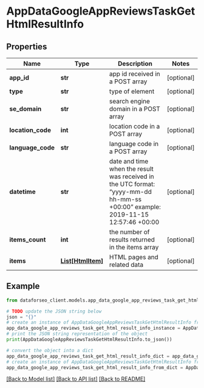 # AppDataGoogleAppReviewsTaskGetHtmlResultInfo


## Properties

Name | Type | Description | Notes
------------ | ------------- | ------------- | -------------
**app_id** | **str** | app id received in a POST array | [optional] 
**type** | **str** | type of element | [optional] 
**se_domain** | **str** | search engine domain in a POST array | [optional] 
**location_code** | **int** | location code in a POST array | [optional] 
**language_code** | **str** | language code in a POST array | [optional] 
**datetime** | **str** | date and time when the result was received in the UTC format: “yyyy-mm-dd hh-mm-ss +00:00” example: 2019-11-15 12:57:46 +00:00 | [optional] 
**items_count** | **int** | the number of results returned in the items array | [optional] 
**items** | [**List[HtmlItem]**](HtmlItem.md) | HTML pages and related data | [optional] 

## Example

```python
from dataforseo_client.models.app_data_google_app_reviews_task_get_html_result_info import AppDataGoogleAppReviewsTaskGetHtmlResultInfo

# TODO update the JSON string below
json = "{}"
# create an instance of AppDataGoogleAppReviewsTaskGetHtmlResultInfo from a JSON string
app_data_google_app_reviews_task_get_html_result_info_instance = AppDataGoogleAppReviewsTaskGetHtmlResultInfo.from_json(json)
# print the JSON string representation of the object
print(AppDataGoogleAppReviewsTaskGetHtmlResultInfo.to_json())

# convert the object into a dict
app_data_google_app_reviews_task_get_html_result_info_dict = app_data_google_app_reviews_task_get_html_result_info_instance.to_dict()
# create an instance of AppDataGoogleAppReviewsTaskGetHtmlResultInfo from a dict
app_data_google_app_reviews_task_get_html_result_info_from_dict = AppDataGoogleAppReviewsTaskGetHtmlResultInfo.from_dict(app_data_google_app_reviews_task_get_html_result_info_dict)
```
[[Back to Model list]](../README.md#documentation-for-models) [[Back to API list]](../README.md#documentation-for-api-endpoints) [[Back to README]](../README.md)


